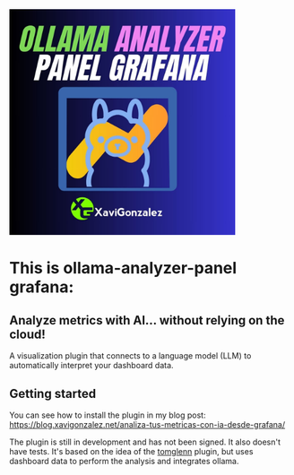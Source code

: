 <img src="https://github.com/xavigm/ollama-analyzer-panel-grafana/blob/main/plugin-img.jpg?raw=true" width=80%>

# This is ollama-analyzer-panel grafana:
## Analyze metrics with AI... without relying on the cloud! 

A visualization plugin that connects to a language model (LLM) to automatically interpret your dashboard data.

## Getting started

You can see how to install the plugin in my blog post: https://blog.xavigonzalez.net/analiza-tus-metricas-con-ia-desde-grafana/

The plugin is still in development and has not been signed.
It also doesn't have tests.
It's based on the idea of ​​the <a href="https://github.com/tomglenn/tomglenn-openanalyser-panel">tomglenn</a> plugin, but uses dashboard data to perform the analysis and integrates ollama.
